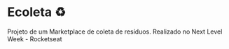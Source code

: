 # Ecoleta  ♻️
Projeto de um Marketplace de coleta de resíduos. Realizado no Next Level Week - Rocketseat 


